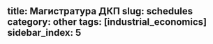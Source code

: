 title: Магистратура ДКП
slug: schedules
category: other
tags: [industrial_economics]
sidebar_index: 5
---



